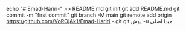 echo "# Emad-Hariri-" >> README.md 
git init 
git add README.md 
git commit -m "first commit" 
git branch -M main 
git remote add origin https://github.com/VoROjAk1/Emad-Hariri -.git
 git پوش -u مبدا اصلی
